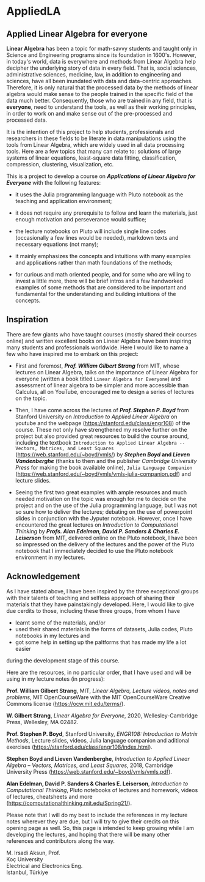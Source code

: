 # AppliedLA
 
 ## Applied Linear Algebra for everyone

**Linear Algebra** has been a topic for math-savvy students and taught only in Science and Engineering programs since its foundation in 1600's. However, in today's world, data is everywhere and methods from Linear Algebra help decipher the underlying story of data in every field. That is, social sciences, administrative sciences, medicine, law, in addition to engineering and sciences, have all been inundated with data and data-centric approaches. Therefore, it is only natural that the processed data by the methods of linear algebra would make sense to the people trained in the specific field of the data much better.  Consequently, those who are trained in any field, that is **everyone**, need to understand the tools, as well as their working principles, in order to work on and make sense out of the pre-processed and processed data.

It is the intention of this project to help students, professionals and researchers in these fields to be literate in data manipulations using the tools from Linear Algebra, which are widely used in all data processing tools. Here are a few topics that many can relate to: solutions of large systems of linear equations, least-square data fitting, classification, compression, clustering, visualization, etc. 

This is a project to develop a course on **_Applications of Linear Algebra for Everyone_** with the following features:

* it uses the Julia programming language with Pluto notebook as the teaching and application environment; 

* it does not require any prerequisite to follow and learn the materials, just enough motivation and perseverance would suffice; 

* the lecture notebooks on Pluto will include single line codes (occasionally a few lines would be needed), markdown texts and necessary equations (not many); 

* it mainly emphasizes the concepts and intuitions with many examples and applications rather than math foundations of the methods;

* for curious and math oriented people, and for some who are willing to invest a little more, there will be brief intros and a few handworked examples of some methods that are considered to be important and fundamental for the understanding and building intuitions of the concepts.

## Inspiration

There are few giants who have taught courses (mostly shared their courses online) and written excellent books on Linear Algebra have been inspiring many students and professionals worldwide. Here I would like to name a few who have inspired me to embark on this project:

* First and foremost, **_Prof. William Gilbert Strang_** from MIT, whose lectures on Linear Algebra, talks on the importance of Linear Algebra for everyone (written a book titled ``Linear Algebra for Everyone``) and assessment of linear algebra to be simpler and more accessible than Calculus, all on YouTube, encouraged me to design a series of lectures on the topic. 

* Then, I have come across the lectures of **_Prof. Stephen P. Boyd_** from Stanford University on _Introduction to Applied Linear Algebra_ on youtube and the webpage (https://stanford.edu/class/engr108) of the course. These not only have strengthened my resolve further on the project but also provided great resources to build the course around, including the textbook ``Introduction to Applied Linear Algebra -- Vectors, Matrices, and Least Squares`` (https://web.stanford.edu/~boyd/vmls/) by **_Stephen Boyd_ and _Lieven Vandenberghe_** (thanks to them and the publisher _Cambridge University Press_ for making the book available online), ``Julia Language Companion`` (https://web.stanford.edu/~boyd/vmls/vmls-julia-companion.pdf) and lecture slides. 

* Seeing the first two great examples with ample resources and much needed motivation on the topic was enough for me to decide on the project and on the use of the Julia programming language, but I was not so sure how to deliver the lectures; debating on the use of powerpoint slides in conjunction with the Jyputer notebook. However, once I have encountered the great lectures on _Introduction to Computational Thinking_ by  **_Profs. Alan Edelman, David P. Sanders & Charles E. Leiserson_** from MIT, delivered online on the Pluto notebook, I have been so impressed on the delivery of the lectures and the power of the Pluto notebook that I immediately decided to use the Pluto notebook environment in my lectures. 

## Acknowledgement

As I have stated above, I have been inspired by the three exceptional groups with their talents of teaching and selfless approach of sharing their materials that they have painstakingly developed. Here, I would like to give due cerdits to those, including these three groups, from whom I have  

* learnt some of the materials, and/or 
* used their shared materials in the forms of datasets, Julia codes, Pluto notebooks in my lectures and 
* got some help in setting up the paltforms that has made my life a lot easier 

during the development stage of this course.


Here are the resources, in no particular order, that I have used and will be using in my lecture notes (in progress): 

**Prof. William Gilbert Strang**, MIT, _Linear Algebra, Lecture videos, notes and problems_, MIT OpenCourseWare with the MIT OpenCourseWare Creative Commons license (https://ocw.mit.edu/terms/).

**W. Gilbert Strang**, _Linear Algebra for Everyone_, 2020, Wellesley-Cambridge Press, Wellesley, MA 02482.

**Prof. Stephen P. Boyd**, Stanford University, _ENGR108: Introduction to Matrix Methods_, Lecture slides, videos, Julia language companion and aditional exercises (https://stanford.edu/class/engr108/index.html).

**Stephen Boyd and Lieven Vandenberghe**, _Introduction to Applied Linear Algebra – Vectors, Matrices, and Least Squares_, 2018, Cambridge University Press (https://web.stanford.edu/~boyd/vmls/vmls.pdf).

**Alan Edelman, David P. Sanders & Charles E. Leiserson**, _Introduction to Computational Thinking_, Pluto notebooks of lectures and homework, videos of lectures, cheatsheets and more (https://computationalthinking.mit.edu/Spring21/).

Please note that I will do my best to include the references in my lecture notes wherever they are due, but I will try to give their credits on this opening page as well. So, this page is intended to keep growing while I am developing the lectures, and hoping that there will be many other references and contributors along the way.

M. Irsadi Aksun, Prof.\
Koç University\
Electrical and Electronics Eng.\
Istanbul, Türkiye
